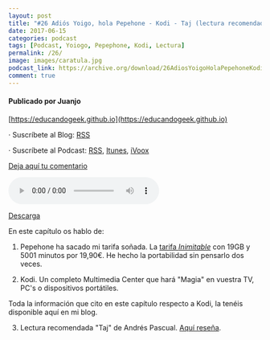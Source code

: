 ```yaml
---
layout: post
title: "#26 Adiós Yoigo, hola Pepehone - Kodi - Taj (lectura recomendada)"
date: 2017-06-15
categories: podcast
tags: [Podcast, Yoiogo, Pepephone, Kodi, Lectura]
permalink: /26/
image: images/caratula.jpg
podcast_link: https://archive.org/download/26AdiosYoigoHolaPepehoneKodiTajLecturaRecomendada/26-adios-yoigo-hola-pepehone-kodi-taj-lectura-recomendada.mp3
comment: true
---
```


#### Publicado por Juanjo

[https://educandogeek.github.io](https://educandogeek.github.io)

· Suscríbete al Blog: [RSS](http://feeds.feedburner.com/educandogeekblog)

· Suscríbete al Podcast: [RSS](http://feeds.feedburner.com/educandogeek), [Itunes](https://itunes.apple.com/es/podcast/educando-geek/id1110060146?mt=2), [iVoox](https://www.ivoox.com/podcast-educando-geek_sq_f1289274_1.html)

[Deja aquí tu comentario](https://educandogeek.github.io/26/)

<audio controls>
  <source src="{{ page.podcast_link }}" type="audio/mp3">
</audio>


[Descarga][Mp3]


En este capítulo os hablo de:

1. Pepehone ha sacado mi tarifa soñada. La [tarifa *Inimitable*](https://www.pepephone.com/movil/tienda/tarifa-inimitable) con 19GB y 5001 minutos por 19,90€. He hecho la portabilidad sin pensarlo dos veces.

2. Kodi. Un completo Multimedia Center que hará "Magia" en vuestra TV, PC's o dispositivos portátiles.

Toda la información que cito en este capítulo respecto a Kodi, la tenéis disponible aquí en mi blog.

3. Lectura recomendada "Taj" de Andrés Pascual. [Aquí reseña](https://www.goodreads.com/review/show/1775834538).

[Mp3]: https://archive.org/download/26AdiosYoigoHolaPepehoneKodiTajLecturaRecomendada/26-adios-yoigo-hola-pepehone-kodi-taj-lectura-recomendada.mp3
